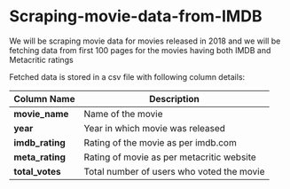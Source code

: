 # Scraping-movie-data-from-IMDB
We will be scraping movie data for movies released in 2018 and we will be fetching data from first 100 pages for the movies having both IMDB and Metacritic ratings

Fetched data is stored in a csv file with following column details:

Column Name | Description
--------|---------------
**movie_name**| Name of the movie
**year** | Year in which movie was released
**imdb_rating** | Rating of the movie as per imdb.com
**meta_rating** | Rating of movie as per metacritic website
**total_votes** | Total number of users who voted the movie
